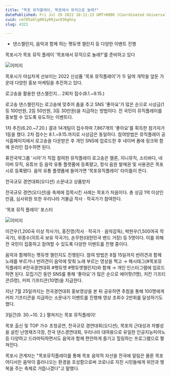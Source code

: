 ```yaml
---
title: "목포 뮤직플레이, 목포에서 뮤직으로 놀래?"
datePublished: Fri Jul 29 2022 18:11:23 GMT+0000 (Coordinated Universal Time)
cuid: cm705ahlg001y09jwc036ghny
slug: 4321

---
```



- 댄스챌린지, 음악과 함께 하는 펫듀엣 챌린지 등 다양한 이벤트 진행

목포시가 목포 뮤직 플레이 '목포에서 뮤직으로 놀래?'를 준비하고 있다

![이미지](https://cdn.hashnode.com/res/hashnode/image/upload/v1739257969351/7850caaf-e26d-44a1-b2c0-28b253c1116a.png)

목포시가 야심차게 선보이는 2022 신상품 '목포 뮤직플레이'가 두 달여 개막을 앞둔 가운데 다양한 홍보 마케팅을 추진하고 있다.

로고송을 활용한 댄스챌린지... 2회차 접수(8.1.~9.15.)

로고송 댄스챌린지는 로고송에 맞추어 춤을 추고 SNS '좋아요'가 많은 순으로 시상금(1등 100만원, 2등 50만원, 3등 30만원)을 지급하는 방법이다. 전 국민이 뮤직플레이를 홍보할 수 있도록 유도하는 이벤트다.

1차 추진(6.20.~7.20.) 결과 14개팀이 접수하여 7,867개의 '좋아요'를 획득한 참가자가 1등을 했다. 2차 접수는 8.1.~9.15.까지로 시상금은 동일하다. 참여방법은 뮤직플레이 공식홈페이지에서 로고송을 다운받은 후 개인 SNS에 업로드한 후 네이버 폼에 링크와 함께 온라인 접수하면 된다.

퓨전국악그룹 '시아'가 직접 참여한 뮤직플레이 로고송은 멜론, 지니뮤직, 소리바다, 네이버 뮤직, 유튜브 등 음악 유통 플랫폼에 등록됐고, 정식 음원 발매권 및 사용권은 목포시로 등록됐다. 음악 유통 플랫폼에 들어가면 '목포뮤직플레이' 타이틀이 뜬다.

전국규모 경연대회(오디션) 소문내고 상품받자

전국규모 경연(오디션)을 축제에 접목시킨 사례는 목포가 처음이다. 총 상금 1억 이상인 만큼, 심사위원 또한 우리나라 거물급 작사ㆍ작곡가가 참여한다.

'목포 뮤직 플레이' 포스터

![이미지](https://cdn.hashnode.com/res/hashnode/image/upload/v1739257971985/e651f175-93a8-49ec-a0a4-b1d57f0fba9f.png)

이건우(1,200곡 이상 작사가), 홍진영(작사ㆍ작곡가ㆍ음악감독), 박현우(1,500여곡 작곡가), 위종수(히트곡 보유 작곡가), 손무현(대한민국 밴드 거장) 등 5명이다. 이를 위해 전 국민이 집중하고 참여할 수 있도록 다양한 이벤트를 진행 중이다.

음악과 함께하는 펫듀엣 챌린지도 진행된다. 참여 방법은 8월 15일까지 반려견과 함께 노래를 부르거나 반려견이 음악에 맞춰 노래 부르는 영상을 찍고 → 해시태그(#목포뮤직플레이 #전국경연대회 #펫듀엣 #펫듀엣챌린지)와 함께 → 개인 인스타그램에 업로드하면 된다. 모집기간 동안 SNS를 통해 '좋아요'가 많은 순으로 에어팟(1명), 치킨 기프티콘(5명), 커피 기프티콘(10명)을 지급한다.

지난 7월 25일까지는 전국경연대회 홍보영상을 본 뒤 공유하면 추첨을 통해 100명에게 커피 기프티콘을 지급하는 소문내기 이벤트를 진행해 영상 조회수 2만회를 달성하기도 했다.

3일간(9. 30.~10. 2.) 펼쳐지는 목포 뮤직플레이!

목포 출신 및 TOP 가수 초청공연, 전국규모 경연대회(오디션), 목포의 근대성과 차별성을 살린 난영재즈극장, 전국 댄스경연대회, 우리나라 대여용으로 유일한 인공지능피아노 등 다양하고 드라마틱하면서도 음악과 함께 편안하게 즐기고 힐링하는 프로그램으로 펼쳐진다.

목포시 관계자는 "목포뮤직플레이를 통해 목포 음악적 자산을 전국에 알림은 물론 목포 어디서든 음악이 흘러나오는 환경을 조성함으로써 코로나로 지친 시민들에게 위안과 행복을 주는 축제로 거듭나겠다"고 말했다.